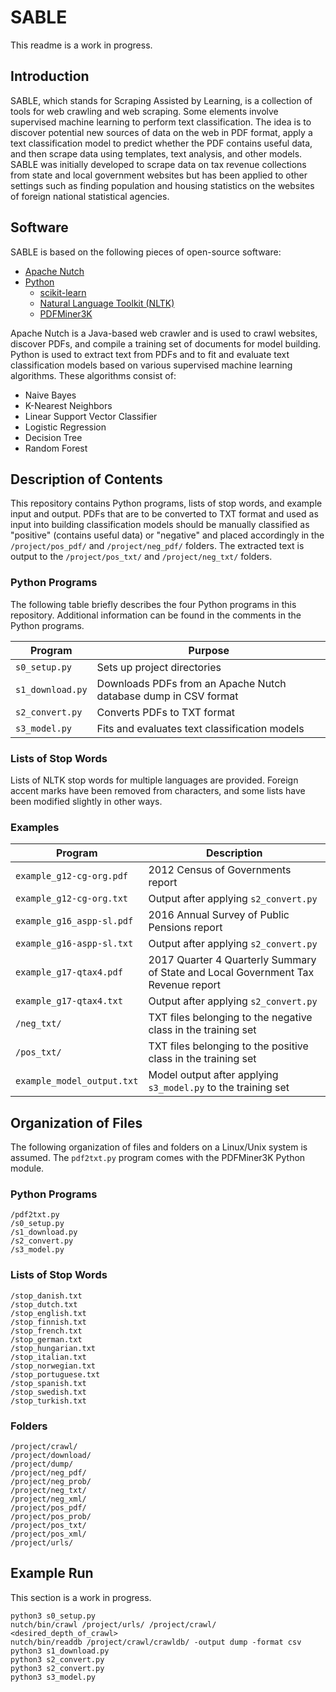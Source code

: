 # SABLE

This readme is a work in progress.

## Introduction

SABLE, which stands for Scraping Assisted by Learning, is a collection of tools for web crawling and web scraping.  Some elements involve supervised machine learning to perform text classification.  The idea is to discover potential new sources of data on the web in PDF format, apply a text classification model to predict whether the PDF contains useful data, and then scrape data using templates, text analysis, and other models.  SABLE was initially developed to scrape data on tax revenue collections from state and local government websites but has been applied to other settings such as finding population and housing statistics on the websites of foreign national statistical agencies.

## Software

SABLE is based on the following pieces of open-source software:

* [Apache Nutch](http://nutch.apache.org/)
* [Python](http://www.python.org/)
  * [scikit-learn](http://www.scikit-learn.org/stable/)
  * [Natural Language Toolkit (NLTK)](https://www.nltk.org/)
  * [PDFMiner3K](https://github.com/jaepil/pdfminer3k/)

Apache Nutch is a Java-based web crawler and is used to crawl websites, discover PDFs, and compile a training set of documents for model building.  Python is used to extract text from PDFs and to fit and evaluate text classification models based on various supervised machine learning algorithms.  These algorithms consist of:

* Naive Bayes
* K-Nearest Neighbors
* Linear Support Vector Classifier
* Logistic Regression
* Decision Tree
* Random Forest

## Description of Contents

This repository contains Python programs, lists of stop words, and example input and output.  PDFs that are to be converted to TXT format and used as input into building classification models should be manually classified as "positive" (contains useful data) or "negative" and placed accordingly in the ```/project/pos_pdf/``` and ```/project/neg_pdf/``` folders.  The extracted text is output to the ```/project/pos_txt/``` and ```/project/neg_txt/``` folders.

### Python Programs

The following table briefly describes the four Python programs in this repository.  Additional information can be found in the comments in the Python programs.

| Program              | Purpose                                                         |
| -------------------- | --------------------------------------------------------------- |
| ```s0_setup.py```    | Sets up project directories                                     |
| ```s1_download.py``` | Downloads PDFs from an Apache Nutch database dump in CSV format |
| ```s2_convert.py```  | Converts PDFs to TXT format                                     |
| ```s3_model.py ```   | Fits and evaluates text classification models                   |

### Lists of Stop Words

Lists of NLTK stop words for multiple languages are provided.  Foreign accent marks have been removed from characters, and some lists have been modified slightly in other ways.

### Examples

| Program                        | Description                                                                       |
| ------------------------------ | --------------------------------------------------------------------------------- |
| ```example_g12-cg-org.pdf```   | 2012 Census of Governments report                                                 |
| ```example_g12-cg-org.txt```   | Output after applying ```s2_convert.py```                                         |
| ```example_g16_aspp-sl.pdf```  | 2016 Annual Survey of Public Pensions report                                      |
| ```example_g16-aspp-sl.txt```  | Output after applying ```s2_convert.py```                                         |
| ```example_g17-qtax4.pdf```    | 2017 Quarter 4 Quarterly Summary of State and Local Government Tax Revenue report |
| ```example_g17-qtax4.txt```    | Output after applying ```s2_convert.py```                                         |
| ```/neg_txt/```                | TXT files belonging to the negative class in the training set                     |
| ```/pos_txt/```                | TXT files belonging to the positive class in the training set                     |
| ```example_model_output.txt``` | Model output after applying ```s3_model.py``` to the training set                 |

## Organization of Files

The following organization of files and folders on a Linux/Unix system is assumed.  The ```pdf2txt.py``` program comes with the PDFMiner3K Python module. <br />

### Python Programs

```
/pdf2txt.py
/s0_setup.py
/s1_download.py
/s2_convert.py
/s3_model.py
```

### Lists of Stop Words

```
/stop_danish.txt
/stop_dutch.txt
/stop_english.txt
/stop_finnish.txt
/stop_french.txt
/stop_german.txt
/stop_hungarian.txt
/stop_italian.txt
/stop_norwegian.txt
/stop_portuguese.txt
/stop_spanish.txt
/stop_swedish.txt
/stop_turkish.txt
```

### Folders

```
/project/crawl/
/project/download/
/project/dump/
/project/neg_pdf/
/project/neg_prob/
/project/neg_txt/
/project/neg_xml/
/project/pos_pdf/
/project/pos_prob/
/project/pos_txt/
/project/pos_xml/
/project/urls/
```

## Example Run

This section is a work in progress.

```
python3 s0_setup.py
nutch/bin/crawl /project/urls/ /project/crawl/ <desired_depth_of_crawl>
nutch/bin/readdb /project/crawl/crawldb/ -output dump -format csv
python3 s1_download.py
python3 s2_convert.py
python3 s2_convert.py
python3 s3_model.py
```
